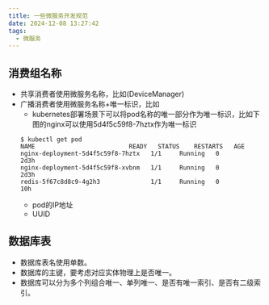 ```yaml
---
title: 一些微服务开发规范
date: 2024-12-08 13:27:42
tags:
  - 微服务
---
```


## 消费组名称

- 共享消费者使用微服务名称，比如(DeviceManager)
- 广播消费者使用微服务名称+唯一标识，比如
  - kubernetes部署场景下可以将pod名称的唯一部分作为唯一标识，比如下图的nginx可以使用5d4f5c59f8-7hztx作为唯一标识
  ```
  $ kubectl get pod
  NAME                          READY   STATUS    RESTARTS   AGE
  nginx-deployment-5d4f5c59f8-7hztx   1/1     Running   0          2d3h
  nginx-deployment-5d4f5c59f8-xvbnm   1/1     Running   0          2d3h
  redis-5f67c8d8c9-4g2h3              1/1     Running   0          10h
  ```
  - pod的IP地址
  - UUID

## 数据库表

- 数据库表名使用单数。
- 数据库的主键，要考虑对应实体物理上是否唯一。
- 数据库可以分为多个列组合唯一、单列唯一、是否有唯一索引、是否有二级索引。
